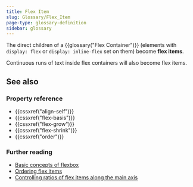 ```yaml
---
title: Flex Item
slug: Glossary/Flex_Item
page-type: glossary-definition
sidebar: glossary
---
```


The direct children of a {{glossary("Flex Container")}} (elements with `display: flex` or `display: inline-flex` set on them) become **flex items**.

Continuous runs of text inside flex containers will also become flex items.

## See also

### Property reference

- {{cssxref("align-self")}}
- {{cssxref("flex-basis")}}
- {{cssxref("flex-grow")}}
- {{cssxref("flex-shrink")}}
- {{cssxref("order")}}

### Further reading

- [Basic concepts of flexbox](/en-US/docs/Web/CSS/CSS_flexible_box_layout/Basic_concepts_of_flexbox)
- [Ordering flex items](/en-US/docs/Web/CSS/CSS_flexible_box_layout/Ordering_flex_items)
- [Controlling ratios of flex items along the main axis](/en-US/docs/Web/CSS/CSS_flexible_box_layout/Controlling_ratios_of_flex_items_along_the_main_axis)
